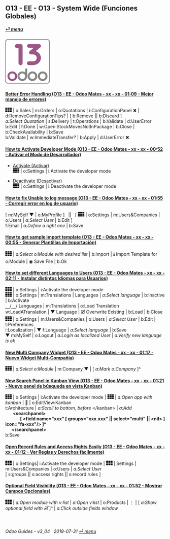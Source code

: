 ## O13 - EE - O13 - System Wide (Funciones Globales)
#### [_&#x23CE; menu_](/en-uk/o13/ee/en-uk-o13-ee-guides_menu.md)  
### ![o13](/doc/img/odoo13.png)

#### [Better Error Handling (O13 - EE - Odoo Mates - xx - xx - 01:09 - Mejor manejo de errores)](https://youtube.com/embed/pD8tbIM_oYs?autoplay=1&start=0&end=0&rel=0)  
![apps](/doc/img/apps.png) | o:Sales | m:Orders | o:Quotations | i:ConfigurationPanel &#x2716; | d:RemoveConfigurationTips? | \[ b:Remove || b:Discard ]  
_a:Select Quotation_ | s:Delivery | t:Operations | b:Validate | d:UserError  
b:Edit | f:Done | w:Open:StockMovesNotInPackage | b:Close | b:CheckAvailability | b:Save  
b:Validate | w:ImmediateTransfer? | b:Apply | d:UserError &#x2716;  

#### [How to Activate Developer Mode (O13 - EE - Odoo Mates - xx - xx - 00:52 - Activar el Modo de Desarrollador)](https://youtube.com/embed/0TpeNKFK7wk?autoplay=1&start=0&end=0&rel=0&nocount)  

- [Activate (Activar)](https://youtube.com/embed/0TpeNKFK7wk?autoplay=1&start=0&end=18s&rel=0)  
![apps](/doc/img/apps.png) | o:Settings | i:Activate the developer mode  

- [Deactivate (Desactivar)](https://youtube.com/embed/0TpeNKFK7wk?autoplay=1&start=24&end=39s&rel=0)  
![apps](/doc/img/apps.png) | o:Settings | i:Deactivate the developer mode  

#### [How to fix Unable to log message (O13 - EE - Odoo Mates - xx - xx - 01:55 - Corregir error en log de usuario)](https://youtube.com/embed/VOleoUE-hqM?autoplay=1&start=0&end=0&rel=0)  
\[ m:MySelf &#x25BC; | o:MyProfile \] &nbsp; || &nbsp; \[ ![apps](/doc/img/apps.png) | o:Settings | m:Users&Companies | o:Users | _a:Select User_ | b:Edit \]  
f:Email | _a:Define a right one_ | b:Save  

#### [How to get sample import template (O13 - EE - Odoo Mates - xx - xx - 00:55 - Generar Plantillas de Importación)](https://youtube.com/embed/Sl3-EhT4qwk?autoplay=1&start=0&end=0&rel=0)  
![apps](/doc/img/apps.png) | _a:Select o:Module with desired list_ | b:Import | **&#x2B73;** Import Template for o:Module | &#x25C9; Save File | b:Ok  

#### [How to set different Languages to Users (O13 - EE - Odoo Mates - xx - xx - 02:11 - Instalar distintos Idiomas para Usuarios)](https://youtube.com/embed/8-UhC8VI7is?autoplay=1&start=0&end=0&rel=0)  
![apps](/doc/img/apps.png) | o:Settings | i:Activate the developer mode  
![apps](/doc/img/apps.png) | o:Settings | m:Translations | Languages | _a:Select language_ | b:Inactive | b:Activate  
&#x23BD;/&#x23BD;/:Languages | m:Translations | o:Load Translation  
w:LoadATranslation | &#x25BC; Language | &#x1F5F9; Overwrite Existing | b:Load | b:Close  
![apps](/doc/img/apps.png) | o:Settings | m:Users&Companies | o:Users | _a:Select User_ | b:Edit | t:Preferences  
i:Localization | &#x25BC; f:Language | _a:Select language_ | b:Save  
&#x25BC; m:MySelf | o:Logout | _a:Login as localized User_ | _a:Verify new language is ok_  

#### [New Multi Company Widget (O13 - EE - Odoo Mates - xx - xx - 01:17 - Nuevo Widget Multi-Compañía)](https://youtube.com/embed/5HU8dJfTmpc?autoplay=1&start=0&end=0&rel=0)  
![apps](/doc/img/apps.png) | _a:Select o:Module_ | m:Company &#x25BC; | \[ _a:Mark o:Company_ \]&#x207F;

#### [New Search Panel in Kanban View (O13 - EE - Odoo Mates - xx - xx - 01:21 - Nuevo panel de búsqueda en vista Kanban)](https://youtube.com/embed/38CqLPOlalo?autoplay=1&start=0&end=0&rel=0)  
![apps](/doc/img/apps.png) | o:Settings | i:Activate the developer mode | ![apps](/doc/img/apps.png) | _a:Open app with kanban_ | &#x1F41E; | o:EditView:Kanban  
t:Architecture | _a:Scroll to bottom, before_ \</kanban\> | _a:Add_  
&nbsp;&nbsp;&nbsp;&nbsp;&nbsp;&nbsp;**\<searchpanel\>  
&nbsp;&nbsp;&nbsp;&nbsp;&nbsp;&nbsp;&nbsp;&nbsp;&nbsp;&nbsp;&nbsp;&nbsp;&nbsp;&nbsp;\[ <field name="xxx" \[ groups="xxx.xxx" || select="multi" || \<nil\> \] icon="fa-xxx"/> \]&#x207F;  
&nbsp;&nbsp;&nbsp;&nbsp;&nbsp;&nbsp;\</searchpanel\>**  
b:Save  

#### [Open Record Rules and Access Rights Easily (O13 - EE - Odoo Mates - xx - xx - 01:12 - Ver Reglas y Derechos fácilmente)](https://youtube.com/embed/FLKaAKfhq_Y?autoplay=1&start=0&end=0&rel=0)  
![apps](/doc/img/apps.png) | o:Settings| i:Activate the developer mode | ![apps](/doc/img/apps.png) | Settings | m:Users&Companies | o:Users | _a:Select User_  
\[ s:groups || s:access rights || s:record rules \]  

#### [Optional Field Visibility (O13 - EE - Odoo Mates - xx - xx - 01:52 - Mostrar Campos Opcionales)](https://youtube.com/embed/_lYDpTZ3Bfo?autoplay=1&start=0&end=0&rel=0)  
![apps](/doc/img/apps.png) | _a:Open module with v:list_ | _a:Open v:list_ | o:Products | &#x22EE; | \[ _a:Show optional field with &#x1F5F9;_ ]&#x207F; | _a:Click outside fields window_  

<br>

###### Odoo Guides - v3_04 &nbsp; 2019-07-31  [_&#x23CE; menu_](/en-uk/o13/ee/en-uk-o13-ee-guides_menu.md)  
